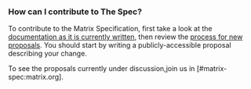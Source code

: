 ### How can I contribute to The Spec?

To contribute to the Matrix Specification, first take a look at the [documentation as it is currently written](https://matrix.org/docs/spec/intro), then review the [process for new proposals](https://matrix.org/docs/spec/proposals). You should start by writing a publicly-accessible proposal describing your change.

To see the proposals currently under discussion,join us in [#matrix-spec:matrix.org].

